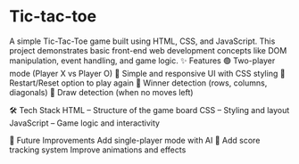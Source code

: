 # Tic-tac-toe
A simple Tic-Tac-Toe game built using HTML, CSS, and JavaScript.
This project demonstrates basic front-end web development concepts like DOM manipulation, event handling, and game logic.
✨ Features
   🟢 Two-player mode (Player X vs Player O)
   🎨 Simple and responsive UI with CSS styling
   🔁 Restart/Reset option to play again
   🧠 Winner detection (rows, columns, diagonals)
   🚫 Draw detection (when no moves left)

🛠️ Tech Stack
    HTML – Structure of the game board
    CSS – Styling and layout
    JavaScript – Game logic and interactivity

📌 Future Improvements
    Add single-player mode with AI 🤖
    Add score tracking system
    Improve animations and effects
